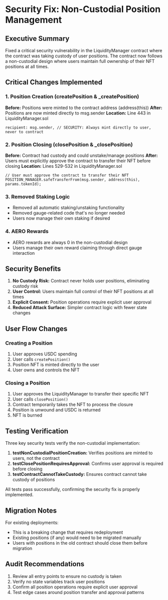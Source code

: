 # Security Fix: Non-Custodial Position Management

## Executive Summary
Fixed a critical security vulnerability in the LiquidityManager contract where the contract was taking custody of user positions. The contract now follows a non-custodial design where users maintain full ownership of their NFT positions at all times.

## Critical Changes Implemented

### 1. Position Creation (createPosition & _createPosition)
**Before:** Positions were minted to the contract address (address(this))
**After:** Positions are now minted directly to msg.sender
**Location:** Line 443 in LiquidityManager.sol
```solidity
recipient: msg.sender, // SECURITY: Always mint directly to user, never to contract
```

### 2. Position Closing (closePosition & _closePosition)
**Before:** Contract had custody and could unstake/manage positions
**After:** Users must explicitly approve the contract to transfer their NFT before closing
**Location:** Lines 529-532 in LiquidityManager.sol
```solidity
// User must approve the contract to transfer their NFT
POSITION_MANAGER.safeTransferFrom(msg.sender, address(this), params.tokenId);
```

### 3. Removed Staking Logic
- Removed all automatic staking/unstaking functionality
- Removed gauge-related code that's no longer needed
- Users now manage their own staking if desired

### 4. AERO Rewards
- AERO rewards are always 0 in the non-custodial design
- Users manage their own reward claiming through direct gauge interaction

## Security Benefits

1. **No Custody Risk:** Contract never holds user positions, eliminating custody risk
2. **User Control:** Users maintain full control of their NFT positions at all times
3. **Explicit Consent:** Position operations require explicit user approval
4. **Reduced Attack Surface:** Simpler contract logic with fewer state changes

## User Flow Changes

### Creating a Position
1. User approves USDC spending
2. User calls `createPosition()`
3. Position NFT is minted directly to the user
4. User owns and controls the NFT

### Closing a Position
1. User approves the LiquidityManager to transfer their specific NFT
2. User calls `closePosition()`
3. Contract temporarily takes the NFT to process the closure
4. Position is unwound and USDC is returned
5. NFT is burned

## Testing Verification

Three key security tests verify the non-custodial implementation:

1. **testNonCustodialPositionCreation:** Verifies positions are minted to users, not the contract
2. **testClosePositionRequiresApproval:** Confirms user approval is required before closing
3. **testContractCannotTakeCustody:** Ensures contract cannot take custody of positions

All tests pass successfully, confirming the security fix is properly implemented.

## Migration Notes

For existing deployments:
- This is a breaking change that requires redeployment
- Existing positions (if any) would need to be migrated manually
- Users with positions in the old contract should close them before migration

## Audit Recommendations

1. Review all entry points to ensure no custody is taken
2. Verify no state variables track user positions
3. Confirm all position operations require explicit user approval
4. Test edge cases around position transfer and approval patterns
